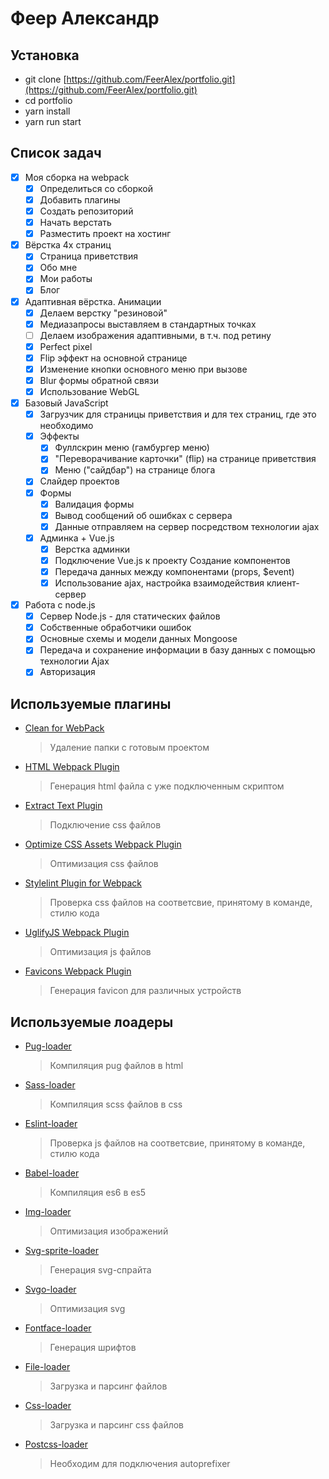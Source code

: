 # Феер Александр

## Установка
* git clone [https://github.com/FeerAlex/portfolio.git](https://github.com/FeerAlex/portfolio.git)
* cd portfolio
* yarn install
* yarn run start

## Список задач
- [X] Моя сборка на webpack
    - [X] Определиться со сборкой
    - [X] Добавить плагины
    - [X] Создать репозиторий
    - [X] Начать верстать
    - [X] Разместить проект на хостинг
- [X] Вёрстка 4х страниц
    - [X] Страница приветствия
    - [X] Обо мне
    - [X] Мои работы
    - [X] Блог
- [X] Адаптивная вёрстка. Анимации
    - [X] Делаем верстку "резиновой"
    - [X] Медиазапросы выставляем в стандартных точках
    - [ ] Делаем изображения адаптивными, в т.ч. под ретину
    - [X] Perfect pixel
    - [X] Flip эффект на основной странице
    - [X] Изменение кнопки основного меню при вызове
    - [X] Blur формы обратной связи
    - [X] Использование WebGL
- [X] Базовый JavaScript
    - [X] Загрузчик для страницы приветствия и для тех страниц, где это необходимо
    - [X] Эффекты
        - [X] Фуллскрин меню (гамбургер меню)
        - [X] "Переворачивание карточки" (flip) на странице приветствия
        - [X] Меню ("сайдбар") на странице блога
    - [X] Слайдер проектов
    - [X] Формы
        - [X] Валидация формы
        - [X] Вывод сообщений об ошибках с сервера
        - [X] Данные отправляем на сервер посредством технологии ajax
    - [X] Админка + Vue.js
        - [X] Верстка админки
        - [X] Подключение Vue.js к проекту Создание компонентов
        - [X] Передача данных между компонентами (props, $event)
        - [X] Использование ajax, настройка взаимодействия клиент-сервер
- [X] Работа с node.js
    - [X] Сервер Node.js - для статических файлов
    - [X] Собственные обработчики ошибок
    - [X] Основные схемы и модели данных Mongoose
    - [X] Передача и сохранение информации в базу данных с помощью технологии Ajax
    - [X] Авторизация

## Используемые плагины
* [Clean for WebPack](https://github.com/johnagan/clean-webpack-plugin)
    > Удаление папки с готовым проектом
* [HTML Webpack Plugin](https://github.com/jantimon/html-webpack-plugin)
    > Генерация html файла с уже подключенным скриптом
* [Extract Text Plugin](https://github.com/webpack-contrib/extract-text-webpack-plugin)
    > Подключение css файлов
* [Optimize CSS Assets Webpack Plugin](https://github.com/NMFR/optimize-css-assets-webpack-plugin)
    > Оптимизация css файлов
* [Stylelint Plugin for Webpack](https://github.com/JaKXz/stylelint-webpack-plugin)
    > Проверка css файлов на соответсвие, принятому в команде, стилю кода
* [UglifyJS Webpack Plugin](https://github.com/webpack-contrib/uglifyjs-webpack-plugin)
    > Оптимизация js файлов
* [Favicons Webpack Plugin](https://github.com/jantimon/favicons-webpack-plugin)
    > Генерация favicon для различных устройств

## Используемые лоадеры
* [Pug-loader](https://github.com/pugjs/pug-loader)
    > Компиляция pug файлов в html
* [Sass-loader](https://github.com/webpack-contrib/sass-loader)
    > Компиляция scss файлов в css
* [Eslint-loader](https://github.com/MoOx/eslint-loader)
    > Проверка js файлов на соответсвие, принятому в команде, стилю кода
* [Babel-loader](https://github.com/babel/babel-loader)
    > Компиляция es6 в es5
* [Img-loader](https://github.com/thetalecrafter/img-loader)
    > Оптимизация изображений
* [Svg-sprite-loader](https://github.com/kisenka/svg-sprite-loader)
    > Генерация svg-спрайта
* [Svgo-loader](https://github.com/rpominov/svgo-loader)
    > Оптимизация svg
* [Fontface-loader](https://github.com/sjorssnoeren/fontface-loader)
    > Генерация шрифтов
* [File-loader](https://github.com/webpack-contrib/file-loader)
    > Загрузка и парсинг файлов
* [Css-loader](https://github.com/webpack-contrib/css-loader)
    > Загрузка и парсинг css файлов
* [Postcss-loader](https://github.com/postcss/postcss-loader)
    > Необходим для подключения autoprefixer
